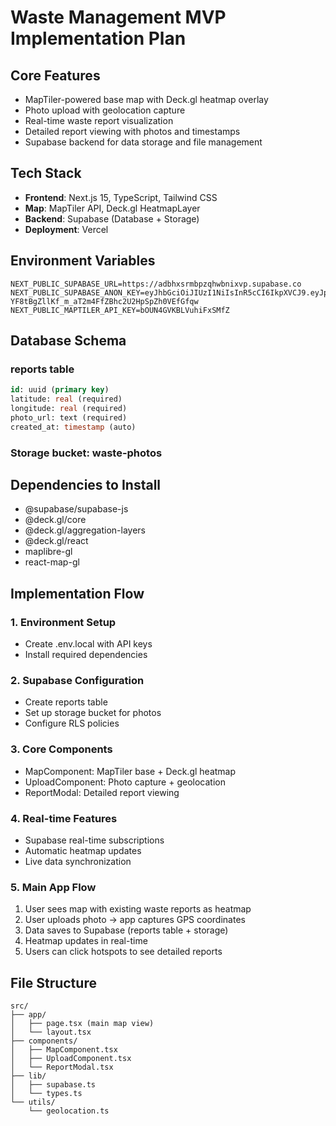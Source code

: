 # Waste Management MVP Implementation Plan

## Core Features
- MapTiler-powered base map with Deck.gl heatmap overlay
- Photo upload with geolocation capture
- Real-time waste report visualization
- Detailed report viewing with photos and timestamps
- Supabase backend for data storage and file management

## Tech Stack
- **Frontend**: Next.js 15, TypeScript, Tailwind CSS
- **Map**: MapTiler API, Deck.gl HeatmapLayer
- **Backend**: Supabase (Database + Storage)
- **Deployment**: Vercel

## Environment Variables
```
NEXT_PUBLIC_SUPABASE_URL=https://adbhxsrmbpzqhwbnixvp.supabase.co
NEXT_PUBLIC_SUPABASE_ANON_KEY=eyJhbGciOiJIUzI1NiIsInR5cCI6IkpXVCJ9.eyJpc3MiOiJzdXBhYmFzZSIsInJlZiI6ImFkYmh4c3JtYnB6cWh3Ym5peHZwIiwicm9sZSI6ImFub24iLCJpYXQiOjE3NTc1MjE0ODQsImV4cCI6MjA3MzA5NzQ4NH0.-YF8tBgZllKf_m_aT2m4FfZBhc2U2HpSpZh0VEfGfqw
NEXT_PUBLIC_MAPTILER_API_KEY=bOUN4GVKBLVuhiFxSMfZ
```

## Database Schema

### reports table
```sql
id: uuid (primary key)
latitude: real (required)
longitude: real (required)
photo_url: text (required)
created_at: timestamp (auto)
```

### Storage bucket: waste-photos

## Dependencies to Install
- @supabase/supabase-js
- @deck.gl/core
- @deck.gl/aggregation-layers
- @deck.gl/react
- maplibre-gl
- react-map-gl

## Implementation Flow

### 1. Environment Setup
- Create .env.local with API keys
- Install required dependencies

### 2. Supabase Configuration
- Create reports table
- Set up storage bucket for photos
- Configure RLS policies

### 3. Core Components
- MapComponent: MapTiler base + Deck.gl heatmap
- UploadComponent: Photo capture + geolocation
- ReportModal: Detailed report viewing

### 4. Real-time Features
- Supabase real-time subscriptions
- Automatic heatmap updates
- Live data synchronization

### 5. Main App Flow
1. User sees map with existing waste reports as heatmap
2. User uploads photo → app captures GPS coordinates
3. Data saves to Supabase (reports table + storage)
4. Heatmap updates in real-time
5. Users can click hotspots to see detailed reports

## File Structure
```
src/
├── app/
│   ├── page.tsx (main map view)
│   └── layout.tsx
├── components/
│   ├── MapComponent.tsx
│   ├── UploadComponent.tsx
│   └── ReportModal.tsx
├── lib/
│   ├── supabase.ts
│   └── types.ts
└── utils/
    └── geolocation.ts
```
